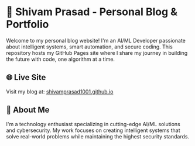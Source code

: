 # 🤖 Shivam Prasad - Personal Blog & Portfolio

Welcome to my personal blog website! I'm an AI/ML Developer passionate about intelligent systems, smart automation, and secure coding. This repository hosts my GitHub Pages site where I share my journey in building the future with code, one algorithm at a time.

## 🌐 Live Site

Visit my blog at: [shivamprasad1001.github.io](https://shivamprasad1001.github.io)

## 🚀 About Me

I'm a technology enthusiast specializing in cutting-edge AI/ML solutions and cybersecurity. My work focuses on creating intelligent systems that solve real-world problems while maintaining the highest security standards.

